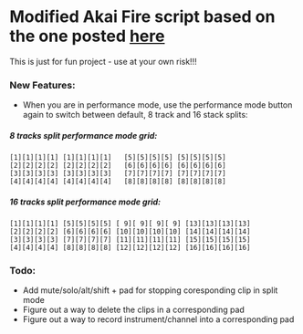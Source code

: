 # Modified **Akai Fire** script based on the one posted [here](https://forum.image-line.com/viewtopic.php?f=1994&t=228782)

This is just for fun project - use at your own risk!!!



### New Features:
- When you are in performance mode, use the performance mode button again to switch between default, 8 track and 16 stack splits:

##### 8 tracks split performance mode grid:
```
[1][1][1][1] [1][1][1][1]   [5][5][5][5] [5][5][5][5]
[2][2][2][2] [2][2][2][2]   [6][6][6][6] [6][6][6][6]
[3][3][3][3] [3][3][3][3]   [7][7][7][7] [7][7][7][7]
[4][4][4][4] [4][4][4][4]   [8][8][8][8] [8][8][8][8]
```
##### 16 tracks split performance mode grid:
```
[1][1][1][1] [5][5][5][5] [ 9][ 9][ 9][ 9] [13][13][13][13]
[2][2][2][2] [6][6][6][6] [10][10][10][10] [14][14][14][14]
[3][3][3][3] [7][7][7][7] [11][11][11][11] [15][15][15][15]
[4][4][4][4] [8][8][8][8] [12][12][12][12] [16][16][16][16]
```

### Todo:

- Add mute/solo/alt/shift + pad for stopping coresponding clip in split mode
- Figure out a way to delete the clips in a corresponding pad
- Figure out a way to record instrument/channel into a corresponding pad